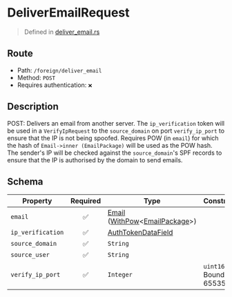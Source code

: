 # DeliverEmailRequest
> Defined in [deliver_email.rs](../../../../../interface/src/interface/routes/foreign/deliver_email.rs)

## Route
- Path: `/foreign/deliver_email`
- Method: `POST`
- Requires authentication: `❌`

## Description
POST: Delivers an email from another server. The `ip_verification` token will be used in a
`VerifyIpRequest` to the `source_domain` on port `verify_ip_port` to ensure that the IP
is not being spoofed. Requires POW (in `email`) for which the hash of
`Email->inner (EmailPackage)` will be used as the POW hash. The sender's IP will be checked
against the `source_domain`'s SPF records to ensure that the IP is authorised by the domain to
send emails.

## Schema

| Property | Required | Type | Constraints |
| --- | :---: | --- | --- |
| `email` | ✅ | [Email](../../../email/Email.md) ([WithPow](../../../pow/WithPow.md)\<[EmailPackage](../../../email/EmailPackage.md)\>) |     | 
| `ip_verification` | ✅ | [AuthTokenDataField](../../../fields/auth_token/AuthTokenDataField.md) |     | 
| `source_domain` | ✅ | `String` |     | 
| `source_user` | ✅ | `String` |     | 
| `verify_ip_port` | ✅ | `Integer` | `uint16` - Bounds: [0, 65535] | 



